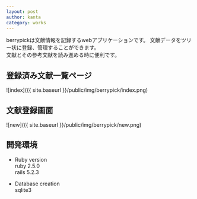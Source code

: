 ```yaml
---
layout: post
author: kanta
category: works
---
```


berrypickは文献情報を記録するwebアプリケーションです。
文献データをツリー状に登録、管理することができます。  
文献とその参考文献を読み進める時に便利です。


## 登録済み文献一覧ページ
![index]({{ site.baseurl }}/public/img/berrypick/index.png)

  
  
## 文献登録画面
![new]({{ site.baseurl }}/public/img/berrypick/new.png)


## 開発環境
* Ruby version  
ruby 2.5.0  
rails 5.2.3  

* Database creation  
sqlite3 

